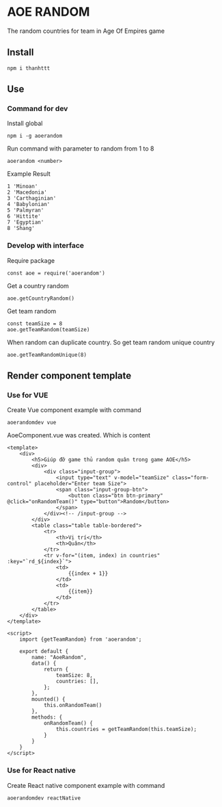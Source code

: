 # AOE RANDOM
The random countries for team in Age Of Empires game
## Install
```$xslt
npm i thanhttt
```

## Use 
### Command for dev
Install global

```angular2
npm i -g aoerandom
```
Run command with parameter to random from 1 to 8
```$xslt
aoerandom <number>
```
Example Result
```$xslt
1 'Minoan'
2 'Macedonia'
3 'Carthaginian'
4 'Babylonian'
5 'Palmyran'
6 'Hittite'
7 'Egyptian'
8 'Shang'
```
### Develop with interface
Require package
```$xslt
const aoe = require('aoerandom')
```
Get a country random
```$xslt
aoe.getCountryRandom()
```
Get team random
```$xslt
const teamSize = 8
aoe.getTeamRandom(teamSize)
```
When random can duplicate country. So get team random unique country
```angular2
aoe.getTeamRandomUnique(8)
```

## Render component template
### Use for VUE
Create Vue component example with command
```$xslt
aoerandomdev vue
```
AoeComponent.vue was created. Which is content
```$xslt
<template>
    <div>
        <h5>Giúp đỡ game thủ random quân trong game AOE</h5>
        <div>
            <div class="input-group">
                <input type="text" v-model="teamSize" class="form-control" placeholder="Enter team Size">
                <span class="input-group-btn">
                    <button class="btn btn-primary" @click="onRandomTeam()" type="button">Random</button>
                </span>
            </div><!-- /input-group -->
        </div>
        <table class="table table-bordered">
            <tr>
                <th>Vị trí</th>
                <th>Quân</th>
            </tr>
            <tr v-for="(item, index) in countries" :key="`rd_${index}`">
                <td>
                    {{index + 1}}
                </td>
                <td>
                    {{item}}
                </td>
            </tr>
        </table>
    </div>
</template>

<script>
    import {getTeamRandom} from 'aoerandom';

    export default {
        name: "AoeRandom",
        data() {
            return {
                teamSize: 8,
                countries: [],
            };
        },
        mounted() {
            this.onRandomTeam()
        },
        methods: {
            onRandomTeam() {
                this.countries = getTeamRandom(this.teamSize);
            }
        }
    }
</script>

```
### Use for React native
Create React native component example with command
```$xslt
aoerandomdev reactNative
```
